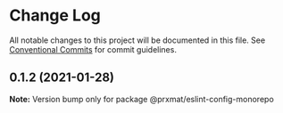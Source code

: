 # Change Log

All notable changes to this project will be documented in this file.
See [Conventional Commits](https://conventionalcommits.org) for commit guidelines.

## 0.1.2 (2021-01-28)

**Note:** Version bump only for package @prxmat/eslint-config-monorepo
